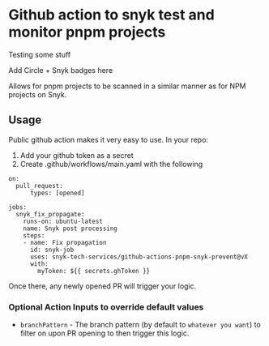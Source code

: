 # Github action to snyk test and monitor pnpm projects


Testing some stuff


Add Circle + Snyk badges here

Allows for pnpm projects to be scanned in a similar manner as for NPM projects on Snyk.


## Usage

Public github action makes it very easy to use. 
In your repo:
1. Add your github token as a secret
2. Create .github/workflows/main.yaml with the following

```
on: 
  pull_request:
      types: [opened]

jobs:
  snyk_fix_propagate:
    runs-on: ubuntu-latest
    name: Snyk post processing
    steps:
    - name: Fix propagation
      id: snyk-job
      uses: snyk-tech-services/github-actions-pnpm-snyk-prevent@vX
      with:
        myToken: ${{ secrets.ghToken }}
```
        

Once there, any newly opened PR will trigger your logic.

### Optional Action Inputs to override default values
- `branchPattern` - The branch pattern (by default to `whatever you want`) to filter on upon PR opening to then trigger this logic.
